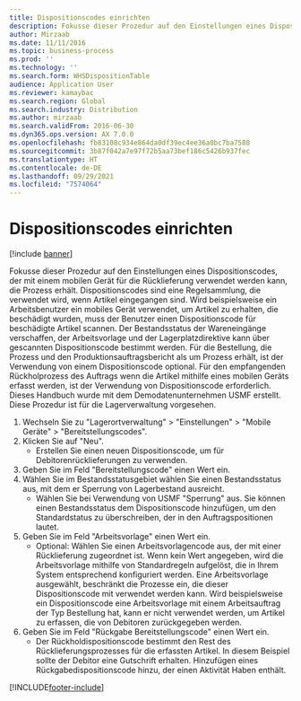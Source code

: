 ```yaml
---
title: Dispositionscodes einrichten
description: Fokusse dieser Prozedur auf den Einstellungen eines Dispositionscodes, der mit einem mobilen Gerät für die Rücklieferung verwendet werden kann, die Prozess erhält.
author: Mirzaab
ms.date: 11/11/2016
ms.topic: business-process
ms.prod: ''
ms.technology: ''
ms.search.form: WHSDispositionTable
audience: Application User
ms.reviewer: kamaybac
ms.search.region: Global
ms.search.industry: Distribution
ms.author: mirzaab
ms.search.validFrom: 2016-06-30
ms.dyn365.ops.version: AX 7.0.0
ms.openlocfilehash: fb83108c934e864da0df39ec4ee36a0bc7ba7588
ms.sourcegitcommit: 3b87f042a7e97f72b5aa73bef186c5426b937fec
ms.translationtype: HT
ms.contentlocale: de-DE
ms.lasthandoff: 09/29/2021
ms.locfileid: "7574064"
---
```

# <a name="set-up-dispositions-codes"></a>Dispositionscodes einrichten

[!include [banner](../../includes/banner.md)]

Fokusse dieser Prozedur auf den Einstellungen eines Dispositionscodes, der mit einem mobilen Gerät für die Rücklieferung verwendet werden kann, die Prozess erhält. Dispositionscodes sind eine Regelsammlung, die verwendet wird, wenn Artikel eingegangen sind. Wird beispielsweise ein Arbeitsbenutzer ein mobiles Gerät verwendet, um Artikel zu erhalten, die beschädigt wurden, muss der Benutzer einen Dispositionscode für beschädigte Artikel scannen. Der Bestandsstatus der Wareneingänge verschaffen, der Arbeitsvorlage und der Lagerplatzdirektive kann über gescannten Dispositionscode bestimmt werden. Für die Bestellung, die Prozess und den Produktionsauftragsbericht als um Prozess erhält, ist der Verwendung von einem Dispositionscode optional. Für den empfangenden Rückholprozess des Auftrags wenn die Artikel mithilfe eines mobilen Geräts erfasst werden, ist der Verwendung von Dispositionscode erforderlich.  Dieses Handbuch wurde mit dem Demodatenunternehmen USMF erstellt. Diese Prozedur ist für die Lagerverwaltung vorgesehen. 

1. Wechseln Sie zu "Lagerortverwaltung" > "Einstellungen" > "Mobile Geräte" > "Bereitstellungscodes".
2. Klicken Sie auf "Neu".
    * Erstellen Sie einen neuen Dispositionscode, um für Debitorenrücklieferungen zu verwenden.  
3. Geben Sie im Feld "Bereitstellungscode" einen Wert ein.
4. Wählen Sie im Bestandsstatusgebiet wählen Sie einen Bestandsstatus aus, mit dem er Sperrung von Lagerbestand ausreicht.
    * Wählen Sie bei Verwendung von USMF "Sperrung" aus. Sie können einen Bestandsstatus dem Dispositionscode hinzufügen, um den Standardstatus zu überschreiben, der in den Auftragspositionen lautet.  
5. Geben Sie im Feld "Arbeitsvorlage" einen Wert ein.
    * Optional: Wählen Sie einen Arbeitsvorlagencode aus, der mit einer Rücklieferung zugeordnet ist. Wenn kein Wert angegeben, wird die Arbeitsvorlage mithilfe von Standardregeln aufgelöst, die in Ihrem System entsprechend konfiguriert werden. Eine Arbeitsvorlage ausgewählt, beschränkt die Prozesse ein, die dieser Dispositionscode mit verwendet werden kann. Wird beispielsweise ein Dispositionscode eine Arbeitsvorlage mit einem Arbeitsauftrag der Typ Bestellung hat, kann er nicht verwendet werden, um Artikel zu erfassen, die von Debitoren zurückgegeben werden.  
6. Geben Sie im Feld "Rückgabe Bereitstellungscode" einen Wert ein.
    * Der Rückholdispositionscode bestimmt den Rest des Rücklieferungsprozesses für die erfassten Artikel. In diesem Beispiel sollte der Debitor eine Gutschrift erhalten. Hinzufügen eines Rückgabedispositionscode hinzu, der einen Aktivität Haben enthält.  



[!INCLUDE[footer-include](../../../includes/footer-banner.md)]